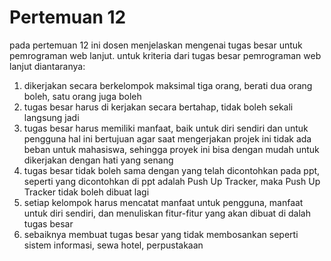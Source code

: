 # Pertemuan 12 #
 pada pertemuan 12 ini dosen menjelaskan mengenai tugas besar untuk pemrograman web lanjut.
 untuk kriteria dari tugas besar pemrograman web lanjut diantaranya:
 1. dikerjakan secara berkelompok maksimal tiga orang, berati dua orang boleh, satu orang juga boleh
 2. tugas besar harus di kerjakan secara bertahap, tidak boleh sekali langsung jadi
 3. tugas besar harus memiliki manfaat, baik untuk diri sendiri dan untuk pengguna
 hal ini bertujuan agar saat mengerjakan projek ini tidak ada beban untuk mahasiswa, sehingga proyek ini bisa dengan mudah untuk dikerjakan dengan hati yang senang
 4. tugas besar tidak boleh sama dengan yang telah dicontohkan pada ppt, seperti yang dicontohkan di ppt adalah Push Up Tracker, maka Push Up Tracker tidak boleh dibuat lagi
 5. setiap kelompok harus mencatat manfaat untuk pengguna, manfaat untuk diri sendiri, dan menuliskan fitur-fitur yang akan dibuat di dalah tugas besar
 6. sebaiknya membuat tugas besar yang tidak membosankan seperti sistem informasi, sewa hotel, perpustakaan
 